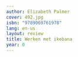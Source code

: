 ```yaml
---
author: Elizabeth Palmer
cover: 492.jpg
isbn: "9789069761978"
lang: en-us
layout: review
title: Werken met ikebana
year: 0
---
```

